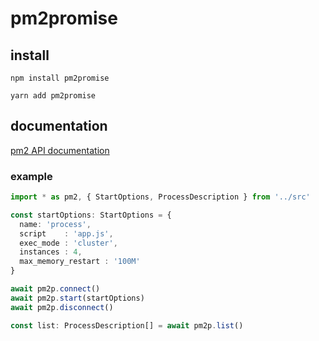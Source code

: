 # pm2promise

## install

`npm install pm2promise`

`yarn add pm2promise`


## documentation

[pm2 API documentation](http://pm2.keymetrics.io/docs/usage/pm2-api/)

### example
```typescript
import * as pm2, { StartOptions, ProcessDescription } from '../src'

const startOptions: StartOptions = {
  name: 'process',
  script    : 'app.js',
  exec_mode : 'cluster',
  instances : 4,
  max_memory_restart : '100M'
}

await pm2p.connect()
await pm2p.start(startOptions)
await pm2p.disconnect()

const list: ProcessDescription[] = await pm2p.list()
```
